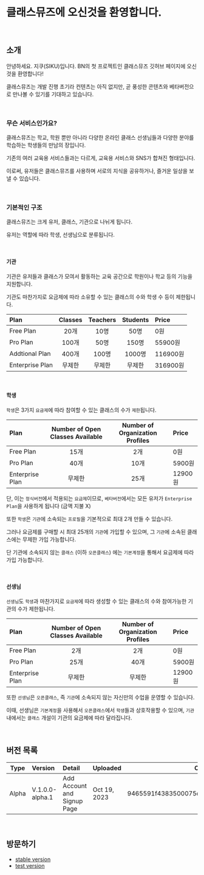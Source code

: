# 클래스뮤즈에 오신것을 환영합니다.

<br />

## 소개

안녕하세요. 지쿠(SIKU)입니다. BN의 첫 프로젝트인 클래스뮤즈 깃허브 페이지에 오신것을 환영합니다!

클래스뮤즈는 개발 진행 초기라 컨텐츠는 아직 없지만, 곧 풍성한 콘텐츠와 베타버전으로 만나볼 수 있기를 기대하고 있습니다.

<br />

### 무슨 서비스인가요?

클래스뮤즈는 학교, 학원 뿐만 아니라 다양한 온라인 클래스 선생님들과 다양한 분야를 학습하는 학생들의 만남의 장입니다.

기존의 여러 교육용 서비스들과는 다르게, 교육용 서비스와 SNS가 합쳐진 형태입니다.

이로써, 유저들은 클래스뮤즈를 사용하며 서로의 지식을 공유하거나, 즐거운 일상을 보낼 수 있습니다.

<br />

### 기본적인 구조

클래스뮤즈는 크게 유저, 클래스, 기관으로 나뉘게 됩니다.

유저는 역할에 따라 학생, 선생님으로 분류됩니다.

<br />

#### 기관

기관은 유저들과 클래스가 모여서 활동하는 교육 공간으로 학원이나 학교 등의 기능을 지원합니다.

기관도 마찬가지로 요금제에 따라 소유할 수 있는 클래스의 수와 학생 수 등이 제한됩니다.

| Plan            | Classes | Teachers | Students | Price    |
| :-------------- | :-----: | :------: | :------: | :------- |
| Free Plan       |  20개   |   10명   |   50명   | 0원      |
| Pro Plan        |  100개  |   50명   |  150명   | 55900원  |
| Addtional Plan  |  400개  |  100명   |  1000명  | 116900원 |
| Enterprise Plan | 무제한  |  무제한  |  무제한  | 316900원 |

<br />

#### 학생

`학생`은 3가지 `요금제`에 따라 참여할 수 있는 클래스의 수가 `제한`됩니다.

| Plan            | Number of Open Classes Available | Number of Organization Profiles | Price   |
| :-------------- | :------------------------------: | :-----------------------------: | :------ |
| Free Plan       |               15개               |               2개               | 0원     |
| Pro Plan        |               40개               |              10개               | 5900원  |
| Enterprise Plan |              무제한              |              25개               | 12900원 |

단, 이는 `정식버전`에서 적용되는 `요금제`이므로, `베타버전`에서는 모든 유저가 `Enterprise Plan`을 사용하게 됩니다 (금액 지불 X)

또한 `학생`은 `기관`에 소속되는 `프로필`을 기본적으로 최대 2개 만들 수 있습니다.

그러나 요금제를 구매할 시 최대 25개의 `기관`에 가입할 수 있으며, 그 `기관`에 소속된 클래스에는 무제한 가입 가능합니다.

단 기관에 소속되지 않는 `클래스` (이하 `오픈클래스`) 에는 `기본계정`을 통해서 요금제에 따라 가입 가능합니다.

<br />

#### 선생님

`선생님`도 `학생`과 마찬가지로 `요금제`에 따라 생성할 수 있는 클래스의 수와 참여가능한 기관의 수가 제한됩니다.

| Plan            | Number of Open Classes Available | Number of Organization Profiles | Price   |
| :-------------- | :------------------------------: | :-----------------------------: | :------ |
| Free Plan       |               2개                |               2개               | 0원     |
| Pro Plan        |               25개               |              40개               | 5900원  |
| Enterprise Plan |              무제한              |             무제한              | 12900원 |

또한 `선생님`은 `오픈클래스`, 즉 `기관`에 소속되지 않는 자신만의 수업을 운영할 수 있습니다.

이때, 선생님은 `기본계정`을 사용해서 `오픈클래스`에서 `학생`들과 상호작용할 수 있으며, `기관`내에서는 `클래스` 개설이 기관의 요금제에 따라 달라집니다.

<br />

## 버전 목록

| Type  | Version         | Detail                      | Uploaded     | Code                                     |
| :---: | :-------------- | :-------------------------- | :----------- | ---------------------------------------- |
| Alpha | V.1.0.0-alpha.1 | Add Account and Signup Page | Oct 19, 2023 | 9465591f4383500075c8653f746cc5755e7c31ef |

<br />

## 방문하기

- [stable version](https"//classmuse.bsiku.dev)
- [test version](https"//test.classmuse.bsiku.dev)
